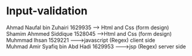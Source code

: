 # Input-validation
Ahmad Naufal bin Zuhairi 1629935 --> Html and Css (form design)<br>
Shamim Ahmmed Siddique 1528045 -->Html and Css (form design)<br>
Muhmmad Ihsan 1529221 --->javascript (Regex) client side <br>
Muhmad Amir Syafiq bin Abd Hadi 1629953 --->jsp (Regex) server side <br> 
